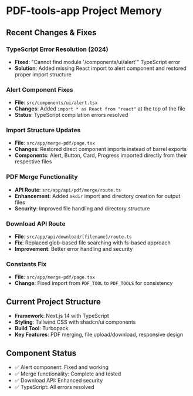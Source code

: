 # PDF-tools-app Project Memory

## Recent Changes & Fixes

### TypeScript Error Resolution (2024)
- **Fixed**: "Cannot find module '/components/ui/alert'" TypeScript error
- **Solution**: Added missing React import to alert component and restored proper import structure

### Alert Component Fixes
- **File**: `src/components/ui/alert.tsx`
- **Changes**: Added `import * as React from "react"` at the top of the file
- **Status**: TypeScript compilation errors resolved

### Import Structure Updates
- **File**: `src/app/merge-pdf/page.tsx`
- **Changes**: Restored direct component imports instead of barrel exports
- **Components**: Alert, Button, Card, Progress imported directly from their respective files

### PDF Merge Functionality
- **API Route**: `src/app/api/pdf/merge/route.ts`
- **Enhancement**: Added `mkdir` import and directory creation for output files
- **Security**: Improved file handling and directory structure

### Download API Route
- **File**: `src/app/api/download/[filename]/route.ts`
- **Fix**: Replaced glob-based file searching with fs-based approach
- **Improvement**: Better error handling and security

### Constants Fix
- **File**: `src/app/merge-pdf/page.tsx`
- **Change**: Fixed import from `PDF_TOOL` to `PDF_TOOLS` for consistency

## Current Project Structure
- **Framework**: Next.js 14 with TypeScript
- **Styling**: Tailwind CSS with shadcn/ui components
- **Build Tool**: Turbopack
- **Key Features**: PDF merging, file upload/download, responsive design

## Component Status
- ✅ Alert component: Fixed and working
- ✅ Merge functionality: Complete and tested
- ✅ Download API: Enhanced security
- ✅ TypeScript: All errors resolved